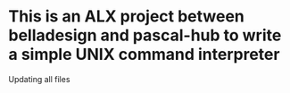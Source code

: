 # This is an ALX project between belladesign and pascal-hub to write a simple UNIX command interpreter
Updating all files
